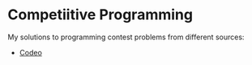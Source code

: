 # Competiitive Programming

My solutions to programming contest problems from different sources:
* [Codeo](https://codeo.app/)